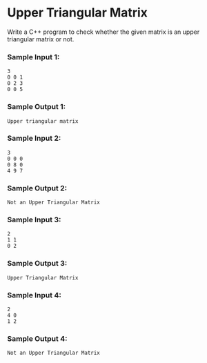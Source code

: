 # Upper Triangular Matrix

Write a C++ program to check whether the given matrix is an upper triangular matrix or not.

### Sample Input 1:

```
3
0 0 1
0 2 3
0 0 5
```

### Sample Output 1:

```
Upper triangular matrix
```

### Sample Input 2:

```
3
0 0 0
0 8 0 
4 9 7
```

### Sample Output 2:

```
Not an Upper Triangular Matrix
```

### Sample Input 3:

```
2
1 1
0 2
```

### Sample Output 3:

```
Upper Triangular Matrix
```

### Sample Input 4:

```
2
4 0
1 2
```

### Sample Output 4:

```
Not an Upper Triangular Matrix
```
